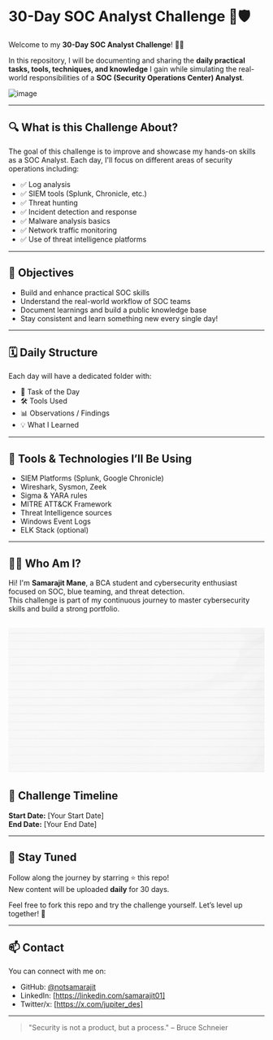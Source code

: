 # 30-Day SOC Analyst Challenge 🚨🛡️

Welcome to my **30-Day SOC Analyst Challenge**! 👨‍💻

In this repository, I will be documenting and sharing the **daily practical tasks, tools, techniques, and knowledge** I gain while simulating the real-world responsibilities of a **SOC (Security Operations Center) Analyst**.

![image](banner.gif)

---

## 🔍 What is this Challenge About?

The goal of this challenge is to improve and showcase my hands-on skills as a SOC Analyst. Each day, I'll focus on different areas of security operations including:

- ✅ Log analysis  
- ✅ SIEM tools (Splunk, Chronicle, etc.)  
- ✅ Threat hunting  
- ✅ Incident detection and response  
- ✅ Malware analysis basics  
- ✅ Network traffic monitoring  
- ✅ Use of threat intelligence platforms  

---

## 🧠 Objectives

- Build and enhance practical SOC skills
- Understand the real-world workflow of SOC teams
- Document learnings and build a public knowledge base
- Stay consistent and learn something new every single day!

---

## 🗓️ Daily Structure

Each day will have a dedicated folder with:

- 📝 Task of the Day  
- 🛠️ Tools Used  
- 📊 Observations / Findings  
- 💡 What I Learned


---

## 🧰 Tools & Technologies I’ll Be Using

- SIEM Platforms (Splunk, Google Chronicle)
- Wireshark, Sysmon, Zeek
- Sigma & YARA rules
- MITRE ATT&CK Framework
- Threat Intelligence sources
- Windows Event Logs
- ELK Stack (optional)

---

## 👨‍💻 Who Am I?

Hi! I'm **Samarajit Mane**, a BCA student and cybersecurity enthusiast focused on SOC, blue teaming, and threat detection.  
This challenge is part of my continuous journey to master cybersecurity skills and build a strong portfolio.

![image](intro.gif)
---

## 📅 Challenge Timeline

**Start Date:** [Your Start Date]  
**End Date:** [Your End Date]  

---

## 📌 Stay Tuned

Follow along the journey by starring ⭐ this repo!  
New content will be uploaded **daily** for 30 days.

Feel free to fork this repo and try the challenge yourself. Let’s level up together! 💪

---

## 📫 Contact

You can connect with me on:

- GitHub:  [@notsamarajit](https://github.com/notsamarajit)
- LinkedIn: [https://linkedin.com/samarajit01]
- Twitter/x: [https://x.com/jupiter_des]

---

> "Security is not a product, but a process." – Bruce Schneier



